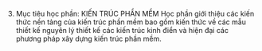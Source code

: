 3. Mục tiêu học phần: KIẾN TRÚC PHẦN MỀM
Học phần giới thiệu các kiến thức nền tảng của kiến trúc phần mềm bao
gồm kiến thức về các mẫu thiết kế nguyên lý thiết kế các kiến trúc
kinh điển và hiện đại các phương pháp xây dựng kiến trúc phần mềm.
